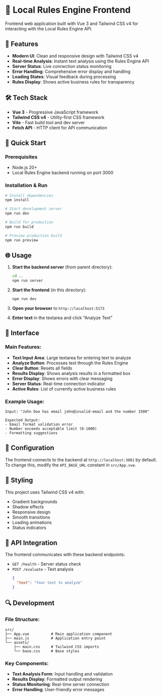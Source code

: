 # 🎨 Local Rules Engine Frontend

Frontend web application built with Vue 3 and Tailwind CSS v4 for interacting with the Local Rules Engine API.

## 🚀 Features

- **Modern UI**: Clean and responsive design with Tailwind CSS v4
- **Real-time Analysis**: Instant text analysis using the Rules Engine API
- **Server Status**: Live connection status monitoring
- **Error Handling**: Comprehensive error display and handling
- **Loading States**: Visual feedback during processing
- **Rules Display**: Shows active business rules for transparency

## 🛠️ Tech Stack

- **Vue 3** - Progressive JavaScript framework
- **Tailwind CSS v4** - Utility-first CSS framework
- **Vite** - Fast build tool and dev server
- **Fetch API** - HTTP client for API communication

## 🏃 Quick Start

### Prerequisites
- Node.js 20+
- Local Rules Engine backend running on port 3000

### Installation & Run

```bash
# Install dependencies
npm install

# Start development server
npm run dev

# Build for production
npm run build

# Preview production build
npm run preview
```

## 🌐 Usage

1. **Start the backend server** (from parent directory):
   ```bash
   cd ..
   npm run server
   ```

2. **Start the frontend** (in this directory):
   ```bash
   npm run dev
   ```

3. **Open your browser** to `http://localhost:5173`

4. **Enter text** in the textarea and click "Analyze Text"

## 📱 Interface

### Main Features:
- **Text Input Area**: Large textarea for entering text to analyze
- **Analyze Button**: Processes text through the Rules Engine
- **Clear Button**: Resets all fields
- **Results Display**: Shows analysis results in a formatted box
- **Error Display**: Shows errors with clear messaging
- **Server Status**: Real-time connection indicator
- **Active Rules**: List of currently active business rules

### Example Usage:
```
Input: "John Doe has email john@invalid-email and the number 1500"

Expected Output:
- Email format validation error
- Number exceeds acceptable limit (0-1000)
- Formatting suggestions
```

## 🔧 Configuration

The frontend connects to the backend at `http://localhost:3001` by default. To change this, modify the `API_BASE_URL` constant in `src/App.vue`.

## 🎨 Styling

This project uses Tailwind CSS v4 with:
- Gradient backgrounds
- Shadow effects
- Responsive design
- Smooth transitions
- Loading animations
- Status indicators

## 🚦 API Integration

The frontend communicates with these backend endpoints:

- `GET /health` - Server status check
- `POST /evaluate` - Text analysis
  ```json
  {
    "text": "Your text to analyze"
  }
  ```

## 🔍 Development

### File Structure:
```
src/
├── App.vue          # Main application component
├── main.js          # Application entry point
└── assets/
    ├── main.css     # Tailwind CSS imports
    └── base.css     # Base styles
```

### Key Components:
- **Text Analysis Form**: Input handling and validation
- **Results Display**: Formatted output rendering
- **Status Monitoring**: Real-time server connection
- **Error Handling**: User-friendly error messages
